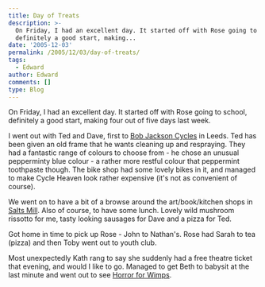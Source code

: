 ```yaml
---
title: Day of Treats
description: >-
  On Friday, I had an excellent day. It started off with Rose going to school,
  definitely a good start, making...
date: '2005-12-03'
permalink: /2005/12/03/day-of-treats/
tags:
  - Edward
author: Edward
comments: []
type: Blog
---
```


On Friday, I had an excellent day. It started off with Rose going to
school, definitely a good start, making four out of five days last week.

I went out with Ted and Dave, first to [Bob Jackson Cycles][1] in Leeds.
Ted has been given an old frame that he wants cleaning up and
respraying. They had a fantastic range of colours to choose from - he
chose an unusual pepperminty blue colour - a rather more restful colour
that peppermint toothpaste though. The bike shop had some lovely bikes
in it, and managed to make Cycle Heaven look rather expensive (it\'s not
as convenient of course).

We went on to have a bit of a browse around the art/book/kitchen shops
in [Salts Mill][2]. Also of course, to have some lunch. Lovely wild
mushroom rissotto for me, tasty looking sausages for Dave and a pizza
for Ted.

Got home in time to pick up Rose - John to Nathan\'s. Rose had Sarah to
tea (pizza) and then Toby went out to youth club.

Most unexpectedly Kath rang to say she suddenly had a free theatre
ticket that evening, and would I like to go. Managed to get Beth to
babysit at the last minute and went out to see [Horror for Wimps][3].



[1]: https://www.bobjacksoncycles.co.uk/default.php
[2]: https://www.saltsmill.org.uk/index.htm
[3]: https://www.yorktheatreroyal.co.uk/archive-news/news176.shtml
